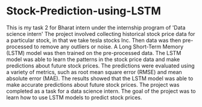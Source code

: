 # Stock-Prediction-using-LSTM
This is my task 2 for Bharat intern under the internship program of 'Data science intern'
The project involved collecting historical stock price data for a particular stock, in that we take tesla stocks Inc.
Then data was then pre-processed to remove any outliers or noise.
A Long Short-Term Memory (LSTM) model was then trained on the pre-processed data.
The LSTM model was able to learn the patterns in the stock price data and make predictions about future stock prices.
The predictions were evaluated using a variety of metrics, such as root mean square error (RMSE) and mean absolute error (MAE).
The results showed that the LSTM model was able to make accurate predictions about future stock prices.
The project was completed as a task for a data science intern. The goal of the project was to learn how to use LSTM models to predict stock prices. 
